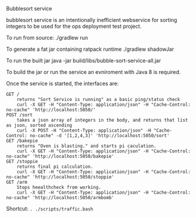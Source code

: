 Bubblesort service

bubblesort service is an intentionally inefficient webservice for sorting integers to be used for the ops deployment test project.

To run from source:
    ./gradlew run

To generate a fat jar containing ratpack runtime
    ./gradlew shadowJar

To run the built jar
    java -jar build/libs/bubble-sort-service-all.jar

To build the jar or run the service an evniroment with Java 8 is required.

Once the service is started, the interfaces are:

    GET /
        returns "Sort Service is running" as a basic ping/status check
        curl -X GET -H "Content-Type: application/json" -H "Cache-Control: no-cache" 'http://localhost:5050/'
    POST /sort
        takes a json array of integers in the body, and returns that list as json, sorted ascending
        curl -X POST -H "Content-Type: application/json" -H "Cache-Control: no-cache" -d '[1,2,4,3]' 'http://localhost:5050/sort'
    GET /bakepie
        returns "Oven is blasting." and starts pi caculation.
        curl -X GET -H "Content-Type: application/json" -H "Cache-Control: no-cache" 'http://localhost:5050/bakepie'
    GET /stoppie
        returns final pi calculation.
        curl -X GET -H "Content-Type: application/json" -H "Cache-Control: no-cache" 'http://localhost:5050/stoppie'
    GET /arm
        Stops heealthcheck from working.
        curl -X GET -H "Content-Type: application/json" -H "Cache-Control: no-cache" 'http://localhost:5050/armbomb'

Shortcut: `. ./scripts/traffic.bash`
